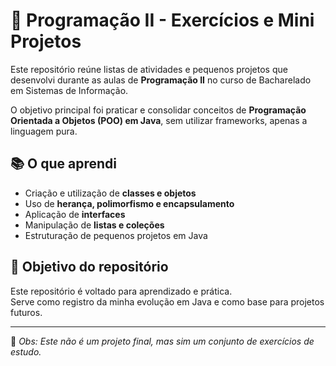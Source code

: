 # 📝 Programação II - Exercícios e Mini Projetos

Este repositório reúne listas de atividades e pequenos projetos que desenvolvi durante as aulas de **Programação II** no curso de Bacharelado em Sistemas de Informação.  

O objetivo principal foi praticar e consolidar conceitos de **Programação Orientada a Objetos (POO) em Java**, sem utilizar frameworks, apenas a linguagem pura.

## 📚 O que aprendi
- Criação e utilização de **classes e objetos**
- Uso de **herança, polimorfismo e encapsulamento**
- Aplicação de **interfaces**
- Manipulação de **listas e coleções**
- Estruturação de pequenos projetos em Java

## 🚀 Objetivo do repositório
Este repositório é voltado para aprendizado e prática.  
Serve como registro da minha evolução em Java e como base para projetos futuros.

---

📌 *Obs: Este não é um projeto final, mas sim um conjunto de exercícios de estudo.*
